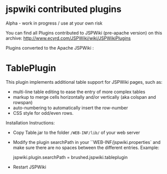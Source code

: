 jspwiki contributed plugins
===========================

Alpha - work in progress / use at your own risk


You can find all Plugins contributed to JSPWiki (pre-apache version) on this
archive:  http://www.ecyrd.com/JSPWiki/wiki/JSPWikiPlugins

Plugins converted to the Apache JSPWiki :

TablePlugin
===========

This plugin implements additional table support for JSPWiki pages, such as: 
- multi-line table editing to ease the entry of more complex tables
- markup to merge cells horizontally and/or vertically (aka colspan and rowspan) 
- auto-numbering to automatically insert the row-number
- CSS style for odd/even rows.

Installation Instructions:
- Copy Table.jar to the folder ``/WEB-INF/lib/``  of your web server
- Modify the plugin searchPath in your ``WEB-INF/jspwiki.properties` and 
  make sure there are no spaces between the different entries. Example:  
  
    jspwiki.plugin.searchPath = brushed.jspwiki.tableplugin
  
- Restart JSPWiki

